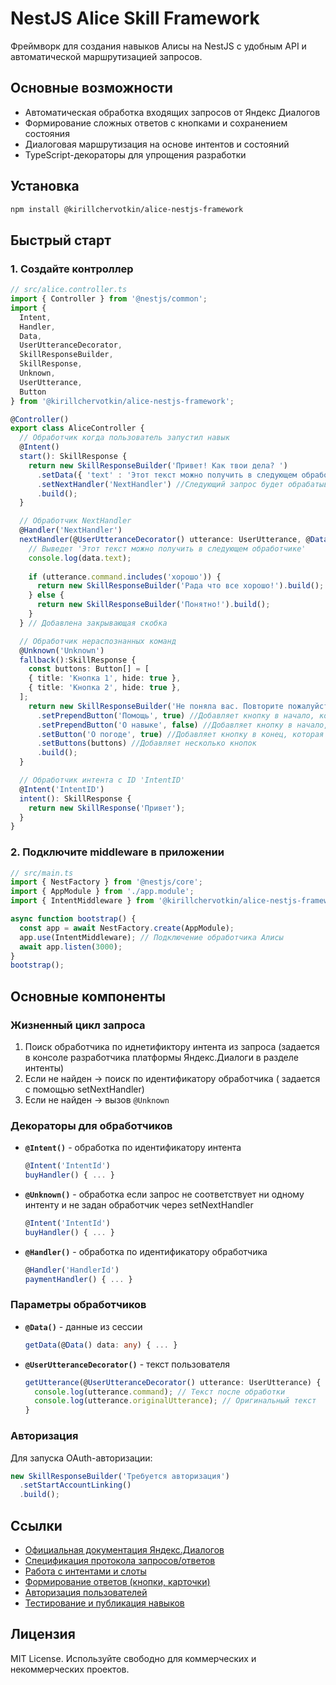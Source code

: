 # NestJS Alice Skill Framework
Фреймворк для создания навыков Алисы на NestJS с удобным API и автоматической маршрутизацией запросов.

## Основные возможности
- Автоматическая обработка входящих запросов от Яндекс Диалогов
- Формирование сложных ответов с кнопками и сохранением состояния
- Диалоговая маршрутизация на основе интентов и состояний
- TypeScript-декораторы для упрощения разработки

## Установка
```bash
npm install @kirillchervotkin/alice-nestjs-framework
```

## Быстрый старт

### 1. Создайте контроллер
```typescript
// src/alice.controller.ts
import { Controller } from '@nestjs/common';
import { 
  Intent, 
  Handler, 
  Data, 
  UserUtteranceDecorator, 
  SkillResponseBuilder,
  SkillResponse, 
  Unknown,
  UserUtterance,
  Button
} from '@kirillchervotkin/alice-nestjs-framework';

@Controller()
export class AliceController {
  // Обработчик когда пользователь запустил навык
  @Intent()
  start(): SkillResponse {
    return new SkillResponseBuilder('Привет! Как твои дела? ')
      .setData({ 'text' : 'Этот текст можно получить в следующем обработчике'}) //поле текст можно будет получить через декоратор @Data при следующем запросе
      .setNextHandler('NextHandler') //Следующий запрос будет обрабатывать методом с декоратором @Handler('NextHandler')
      .build();
  }

  // Обработчик NextHandler
  @Handler('NextHandler')
  nextHandler(@UserUtteranceDecorator() utterance: UserUtterance, @Data() data: any): SkillResponse {
    // Выведет 'Этот текст можно получить в следующем обработчике'
    console.log(data.text);
    
    if (utterance.command.includes('хорошо')) {
      return new SkillResponseBuilder('Рада что все хорошо!').build();
    } else {
      return new SkillResponseBuilder('Понятно!').build();
    }
  } // Добавлена закрывающая скобка

  // Обработчик нераспознанных команд
  @Unknown('Unknown')
  fallback():SkillResponse {
    const buttons: Button[] = [
    { title: 'Кнопка 1', hide: true },
    { title: 'Кнопка 2', hide: true },
  ];
    return new SkillResponseBuilder('Не поняла вас. Повторите пожалуйста.')
      .setPrependButton('Помощь', true) //Добавляет кнопку в начало, которая после нажатия исчезнет
      .setPrependButton('О навыке', false) //Добавляет кнопку в начало, которая после нажатия останется
      .setButton('О погоде', true) //Добавляет кнопку в конец, которая после нажатия исчезнет
      .setButtons(buttons) //Добавляет несколько кнопок
      .build();
  }

  // Обработчик интента с ID 'IntentID'
  @Intent('IntentID')
  intent(): SkillResponse {
    return new SkillResponse('Привет');
  }
}
```

### 2. Подключите middleware в приложении
```typescript
// src/main.ts
import { NestFactory } from '@nestjs/core';
import { AppModule } from './app.module';
import { IntentMiddleware } from '@kirillchervotkin/alice-nestjs-framework';

async function bootstrap() {
  const app = await NestFactory.create(AppModule);
  app.use(IntentMiddleware); // Подключение обработчика Алисы
  await app.listen(3000);
}
bootstrap();
```

## Основные компоненты

### Жизненный цикл запроса
1. Поиск обработчика по иднетификтору интента из запроса (задается в консоле разработчика платформы Яндекс.Диалоги в разделе интенты)
2. Если не найден → поиск по идентификатору обработчика ( задается с помощью setNextHandler)
3. Если не найден → вызов `@Unknown`



### Декораторы для обработчиков
- **`@Intent()`** - обработка по идентификатору интента  
  ```typescript
  @Intent('IntentId')
  buyHandler() { ... }
  ```
- **`@Unknown()`** - обработка если запрос не соответствует ни одному интенту и не задан обработчик через setNextHandler  
  ```typescript
  @Intent('IntentId')
  buyHandler() { ... }
  ```
- **`@Handler()`** - обработка по идентификатору обработчика
  ```typescript
  @Handler('HandlerId')
  paymentHandler() { ... }
  ```

### Параметры обработчиков
- **`@Data()`** - данные из сессии  
  ```typescript
  getData(@Data() data: any) { ... }
  ```
- **`@UserUtteranceDecorator()`** - текст пользователя  
  ```typescript
  getUtterance(@UserUtteranceDecorator() utterance: UserUtterance) {
    console.log(utterance.command); // Текст после обработки
    console.log(utterance.originalUtterance); // Оригинальный текст
  }
  ```
### Авторизация
Для запуска OAuth-авторизации:
```typescript
new SkillResponseBuilder('Требуется авторизация')
  .setStartAccountLinking()
  .build();
```
## Ссылки
- [Официальная документация Яндекс.Диалогов](https://yandex.ru/dev/dialogs/alice/doc/about-docpage/)
- [Спецификация протокола запросов/ответов](https://yandex.ru/dev/dialogs/alice/doc/protocol-docpage/)
- [Работа с интентами и слоты](https://yandex.ru/dev/dialogs/alice/doc/nlu-docpage/)
- [Формирование ответов (кнопки, карточки)](https://yandex.ru/dev/dialogs/alice/doc/response-docpage/)
- [Авторизация пользователей](https://yandex.ru/dev/dialogs/alice/doc/oauth-docpage/)
- [Тестирование и публикация навыков](https://yandex.ru/dev/dialogs/alice/doc/publish-docpage/)


## Лицензия
MIT License. Используйте свободно для коммерческих и некоммерческих проектов.
